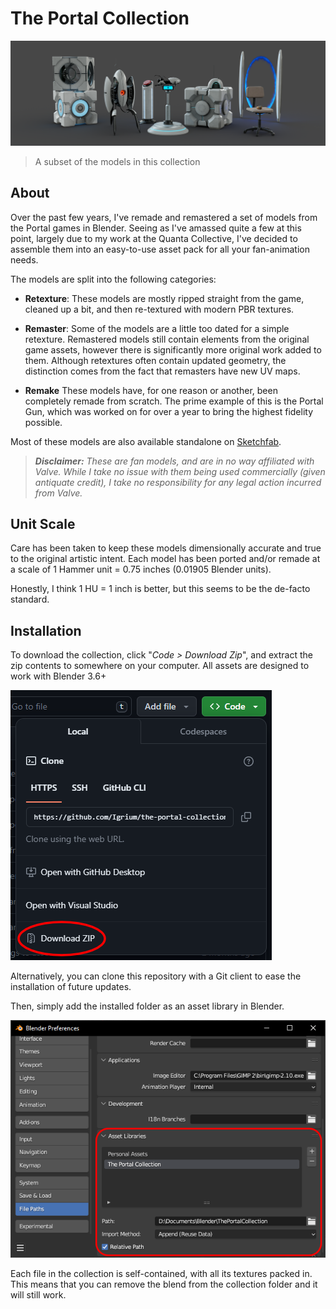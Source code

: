 # The Portal Collection

![banner image](img/banner.png)

>  A subset of the models in this collection

## About

Over the past few years, I've remade and remastered a set of models from the Portal games in Blender. Seeing as I've amassed quite a few at this point, largely due to my work at the Quanta Collective, I've decided to assemble them into an easy-to-use asset pack for all your fan-animation needs.

The models are split into the following categories:

- **Retexture**: These models are mostly ripped straight from the game, cleaned up a bit, and then re-textured with modern PBR textures.

- **Remaster**: Some of the models are a little too dated for a simple retexture. Remastered models still contain elements from the original game assets, however there is significantly more original work added to them. Although retextures often contain updated geometry, the distinction comes from the fact that remasters have new UV maps.

- **Remake** These models have, for one reason or another, been completely remade from scratch. The prime example of this is the Portal Gun, which was worked on for over a year to bring the highest fidelity possible.

Most of these models are also available standalone on [Sketchfab](https://sketchfab.com/Sam54123/collections/the-portal-collection-5d6c5ab6c268450e9768a94c4b052197).

> ***Disclaimer:*** *These are fan models, and are in no way affiliated with Valve. While I take no issue with them being used commercially (given antiquate credit), I take no responsibility for any legal action incurred from Valve.*

## Unit Scale

Care has been taken to keep these models dimensionally accurate and true to the original artistic intent. Each model has been ported and/or remade at a scale of 1 Hammer unit = 0.75 inches (0.01905 Blender units). 

Honestly, I think 1 HU = 1 inch is better, but this seems to be the de-facto standard.

## Installation

To download the collection, click "*Code > Download Zip*", and extract the zip contents to somewhere on your computer. All assets are designed to work with Blender 3.6+

![download the repo](img/download.png)

Alternatively, you can clone this repository with a Git client to ease the installation of future updates.

Then, simply add the installed folder as an asset library in Blender.

![asset library](img/asset_library.png)

Each file in the collection is self-contained, with all its textures packed in. This means that you can remove the blend from the collection folder and it will still work.

